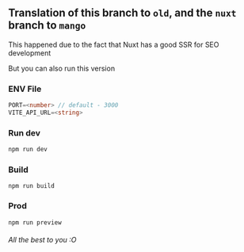 ## Translation of this branch to `old`, and the `nuxt` branch to `mango`

This happened due to the fact that Nuxt has a good SSR for SEO development

But you can also run this version

### ENV File
```ts
PORT=<number> // default - 3000
VITE_API_URL=<string>
```

### Run dev
```bash
npm run dev
```

### Build
```
npm run build
```

### Prod
```
npm run preview
```

###### All the best to you :O
